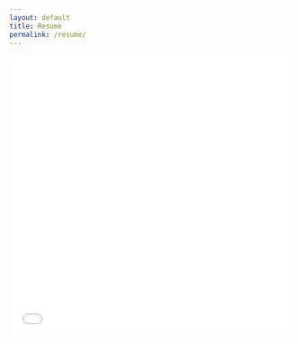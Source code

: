 ```yaml
---
layout: default
title: Resume
permalink: /resume/
---
```


<script>
location.replace("{{site.baseurl}}/img/latest.pdf")
</script>

<iframe src="{{site.baseurl}}/img/latest.pdf" height="500px" width="500px" frameborder="0"></iframe>

